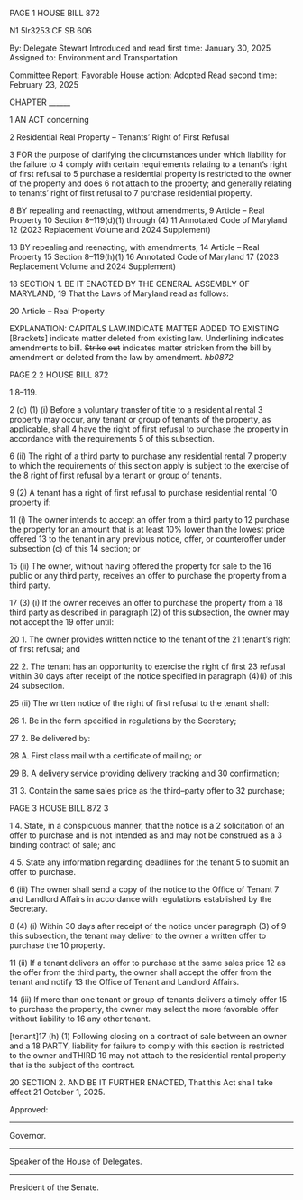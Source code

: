 PAGE 1
HOUSE BILL 872

N1 5lr3253
CF SB 606

By: Delegate Stewart
Introduced and read first time: January 30, 2025
Assigned to: Environment and Transportation

Committee Report: Favorable
House action: Adopted
Read second time: February 23, 2025

CHAPTER ______

1 AN ACT concerning

2 Residential Real Property – Tenants’ Right of First Refusal

3 FOR the purpose of clarifying the circumstances under which liability for the failure to
4 comply with certain requirements relating to a tenant’s right of first refusal to
5 purchase a residential property is restricted to the owner of the property and does
6 not attach to the property; and generally relating to tenants’ right of first refusal to
7 purchase residential property.

8 BY repealing and reenacting, without amendments,
9 Article – Real Property
10 Section 8–119(d)(1) through (4)
11 Annotated Code of Maryland
12 (2023 Replacement Volume and 2024 Supplement)

13 BY repealing and reenacting, with amendments,
14 Article – Real Property
15 Section 8–119(h)(1)
16 Annotated Code of Maryland
17 (2023 Replacement Volume and 2024 Supplement)

18 SECTION 1. BE IT ENACTED BY THE GENERAL ASSEMBLY OF MARYLAND,
19 That the Laws of Maryland read as follows:

20 Article – Real Property

EXPLANATION: CAPITALS LAW.INDICATE MATTER ADDED TO EXISTING
[Brackets] indicate matter deleted from existing law.
Underlining indicates amendments to bill.
~~Strike~~ ~~out~~ indicates matter stricken from the bill by amendment or deleted from the law by
amendment. *hb0872*

PAGE 2
2 HOUSE BILL 872

1 8–119.

2 (d) (1) (i) Before a voluntary transfer of title to a residential rental
3 property may occur, any tenant or group of tenants of the property, as applicable, shall
4 have the right of first refusal to purchase the property in accordance with the requirements
5 of this subsection.

6 (ii) The right of a third party to purchase any residential rental
7 property to which the requirements of this section apply is subject to the exercise of the
8 right of first refusal by a tenant or group of tenants.

9 (2) A tenant has a right of first refusal to purchase residential rental
10 property if:

11 (i) The owner intends to accept an offer from a third party to
12 purchase the property for an amount that is at least 10% lower than the lowest price offered
13 to the tenant in any previous notice, offer, or counteroffer under subsection (c) of this
14 section; or

15 (ii) The owner, without having offered the property for sale to the
16 public or any third party, receives an offer to purchase the property from a third party.

17 (3) (i) If the owner receives an offer to purchase the property from a
18 third party as described in paragraph (2) of this subsection, the owner may not accept the
19 offer until:

20 1. The owner provides written notice to the tenant of the
21 tenant’s right of first refusal; and

22 2. The tenant has an opportunity to exercise the right of first
23 refusal within 30 days after receipt of the notice specified in paragraph (4)(i) of this
24 subsection.

25 (ii) The written notice of the right of first refusal to the tenant shall:

26 1. Be in the form specified in regulations by the Secretary;

27 2. Be delivered by:

28 A. First class mail with a certificate of mailing; or

29 B. A delivery service providing delivery tracking and
30 confirmation;

31 3. Contain the same sales price as the third–party offer to
32 purchase;

PAGE 3
HOUSE BILL 872 3

1 4. State, in a conspicuous manner, that the notice is a
2 solicitation of an offer to purchase and is not intended as and may not be construed as a
3 binding contract of sale; and

4 5. State any information regarding deadlines for the tenant
5 to submit an offer to purchase.

6 (iii) The owner shall send a copy of the notice to the Office of Tenant
7 and Landlord Affairs in accordance with regulations established by the Secretary.

8 (4) (i) Within 30 days after receipt of the notice under paragraph (3) of
9 this subsection, the tenant may deliver to the owner a written offer to purchase the
10 property.

11 (ii) If a tenant delivers an offer to purchase at the same sales price
12 as the offer from the third party, the owner shall accept the offer from the tenant and notify
13 the Office of Tenant and Landlord Affairs.

14 (iii) If more than one tenant or group of tenants delivers a timely offer
15 to purchase the property, the owner may select the more favorable offer without liability to
16 any other tenant.

[tenant]17 (h) (1) Following closing on a contract of sale between an owner and a
18 PARTY, liability for failure to comply with this section is restricted to the owner andTHIRD
19 may not attach to the residential rental property that is the subject of the contract.

20 SECTION 2. AND BE IT FURTHER ENACTED, That this Act shall take effect
21 October 1, 2025.

Approved:

________________________________________________________________________________
Governor.

________________________________________________________________________________
Speaker of the House of Delegates.

________________________________________________________________________________
President of the Senate.